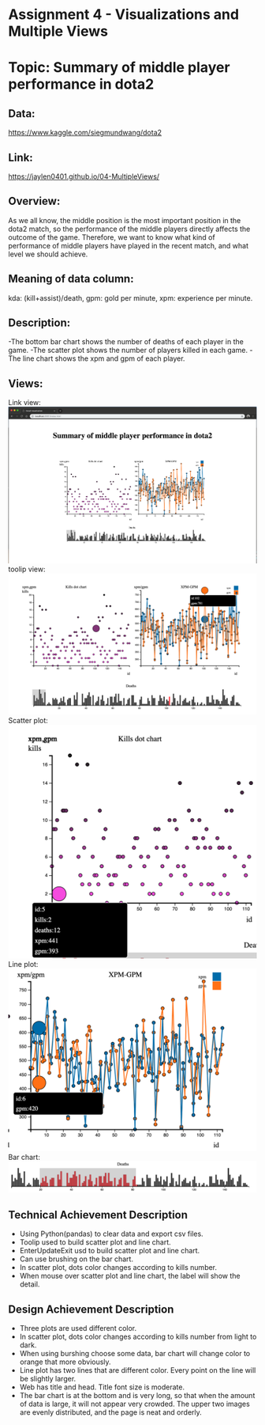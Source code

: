 Assignment 4 - Visualizations and Multiple Views
===
Topic: Summary of middle player performance in dota2
===

Data:
---
https://www.kaggle.com/siegmundwang/dota2

Link:
---
https://jaylen0401.github.io/04-MultipleViews/

Overview:
---
As we all know, the middle position is the most important position in the dota2 match, so the performance of the middle players directly affects the outcome of the game. Therefore, we want to know what kind of performance of middle players have played in the recent match, and what level we should achieve.

Meaning of data column:
---
kda: (kill+assist)/death,
gpm: gold per minute,
xpm: experience per minute.

Description:
---
-The bottom bar chart shows the number of deaths of each player in the game.
-The scatter plot shows the number of players killed in each game. 
-The line chart shows the xpm and gpm of each player.

Views:
---
Link view:
![image](image/overview.png)
toolip view:
![image](image/toolip.png)
Scatter plot:
![image](image/scatter.png)
Line plot:
![image](image/line.png)
Bar chart:
![image](image/bar.png)

Technical Achievement Description
----
- Using Python(pandas) to clear data and export csv files.
- Toolip used to build scatter plot and line chart.
- EnterUpdateExit usd to build scatter plot and line chart.
- Can use brushing on the bar chart.
- In scatter plot, dots color changes according to kills number.
- When mouse over scatter plot and line chart, the label will show the detail.


Design Achievement Description
----
- Three plots are used different color.
- In scatter plot, dots color changes according to kills number from light to dark.
- When using burshing choose some data, bar chart will change color to orange that more obviously.
- Line plot has two lines that are different color. Every point on the line will be slightly larger.
- Web has title and head. Title font size is moderate. 
- The bar chart is at the bottom and is very long, so that when the amount of data is large, it will not appear very crowded. The upper two images are evenly distributed, and the page is neat and orderly.
